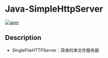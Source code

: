 # Java-SimpleHttpServer

[![apm](https://img.shields.io/badge/language-java-brightgreen.svg)]()

## Description



- SingleFileHTTPServer：简单的单文件服务器